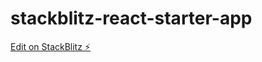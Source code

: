 # stackblitz-react-starter-app

[Edit on StackBlitz ⚡️](https://stackblitz.com/edit/stackblitz-starters-81guab)